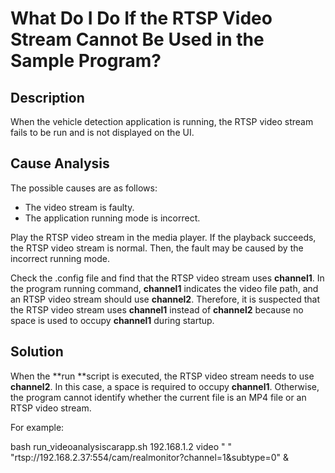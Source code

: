 # What Do I Do If the RTSP Video Stream Cannot Be Used in the Sample Program?<a name="EN-US_TOPIC_0197324298"></a>

## Description<a name="section453954114485"></a>

When the vehicle detection application is running, the RTSP video stream fails to be run and is not displayed on the UI.

## Cause Analysis<a name="section11178522175215"></a>

The possible causes are as follows:

-   The video stream is faulty.
-   The application running mode is incorrect.

Play the RTSP video stream in the media player. If the playback succeeds, the RTSP video stream is normal. Then, the fault may be caused by the incorrect running mode.

Check the .config file and find that the RTSP video stream uses  **channel1**. In the program running command,  **channel1**  indicates the video file path, and an RTSP video stream should use  **channel2**. Therefore, it is suspected that the RTSP video stream uses  **channel1**  instead of  **channel2**  because no space is used to occupy  **channel1**  during startup.

## Solution<a name="section123665634818"></a>

When the  **run **script is executed, the RTSP video stream needs to use  **channel2**. In this case, a space is required to occupy  **channel1**. Otherwise, the program cannot identify whether the current file is an MP4 file or an RTSP video stream.

For example:

bash run\_videoanalysiscarapp.sh 192.168.1.2 video " " "rtsp://192.168.2.37:554/cam/realmonitor?channel=1&subtype=0" &


